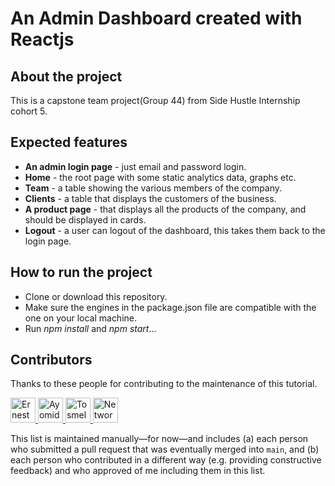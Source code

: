 # An Admin Dashboard created with Reactjs

## About the project

This is a capstone team project(Group 44) from Side Hustle Internship cohort 5.

## Expected features

- **An admin login page** - just email and password login.
- **Home** - the root page with some static analytics data, graphs etc.
- **Team** - a table showing the various members of the company.
- **Clients** - a table that displays the customers of the business.
- **A product page** - that displays all the products of the company, and should be displayed in cards.
- **Logout** - a user can logout of the dashboard, this takes them back to the login page.

## How to run the project

- Clone or download this repository.
- Make sure the engines in the package.json file are compatible with the one on your local machine.
- Run _npm install_ and _npm start_...

## Contributors

Thanks to these people for contributing to the maintenance of this tutorial.

<!--

Template:
---------

<a href="https://github.com/____" target="_blank" title="____">
  <img src="https://github.com/____.png?size=40" height="40" width="40" alt="____" />
</a>

Instructions:
-------------

1. Copy the template and paste it below.
2. Replace the four "____" strings with the contributor's GitHub username.

Note: I specified the avatars using HTML because, when I did so using Markdown,
      only the _custom_ avatars appeared at the size I specified via the URL
      (e.g. 40px squared, for `https://github.com/gitname.png?size=40`);
      the GitHub-generated avatars seemed to ignore the size parameter and,
      instead, appear at their full size (approximately 420px squared).
      By using HTML, I can force _both_ types to appear at 40px squared.

-->

<a href="https://github.com/Ernest2026" target="_blank" title="Ernesto">
  <img src="https://github.com/ernest2026.png?size=40" height="40" width="40" alt="Ernesto" />
</a>

<a href="https://github.com/AyomideA-S" target="_blank" title="AyomideA-S">
  <img src="https://github.com/AyomideA-S.png?size=40" height="40" width="40" alt="AyomideA-S" />
</a>

<a href="https://github.com/Tosmel2" target="_blank" title="Tosmel">
  <img src="https://avatars.githubusercontent.com/u/84603888?v=4" height="40" width="40" alt="Tosmel" />
</a>

<a href="https://github.com/frimpong-kofi" target="_blank" title="Network">
  <img src="https://github.com/frimpong-kofi.png?size=40" height="40" width="40" alt="Network" />
</a>

This list is maintained manually—for now—and includes (a) each person who submitted a pull request that was eventually merged into `main`, and (b) each person who contributed in a different way (e.g. providing constructive feedback) and who approved of me including them in this list.
